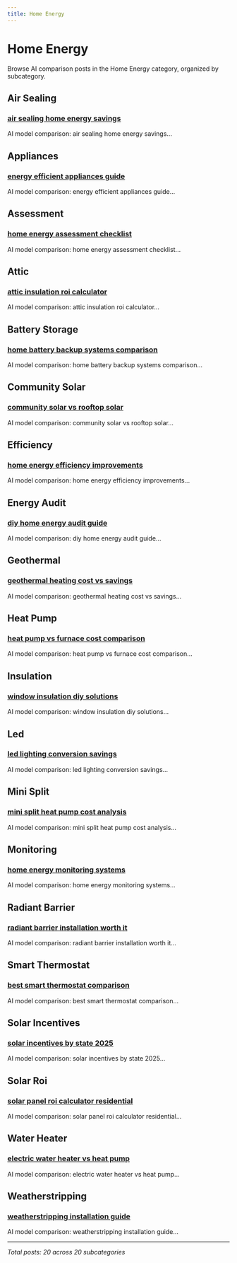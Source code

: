 ```yaml
---
title: Home Energy
---
```


# Home Energy

Browse AI comparison posts in the Home Energy category, organized by subcategory.

## Air Sealing

### [air sealing home energy savings](air-sealing/chatgpt-vs-gemini-vs-mistral-air-sealing-5092.md)

AI model comparison: air sealing home energy savings...

## Appliances

### [energy efficient appliances guide](appliances/chatgpt-vs-gemini-vs-grok-appliances-4639.md)

AI model comparison: energy efficient appliances guide...

## Assessment

### [home energy assessment checklist](assessment/deepseek-vs-gemini-vs-mistral-assessment-6561.md)

AI model comparison: home energy assessment checklist...

## Attic

### [attic insulation roi calculator](attic/chatgpt-vs-deepseek-vs-mistral-attic-4028.md)

AI model comparison: attic insulation roi calculator...

## Battery Storage

### [home battery backup systems comparison](battery-storage/chatgpt-vs-grok-vs-mistral-battery-storage-3940.md)

AI model comparison: home battery backup systems comparison...

## Community Solar

### [community solar vs rooftop solar](community-solar/deepseek-vs-grok-vs-mistral-community-solar-1307.md)

AI model comparison: community solar vs rooftop solar...

## Efficiency

### [home energy efficiency improvements](efficiency/claude-vs-deepseek-vs-gemini-efficiency-8011.md)

AI model comparison: home energy efficiency improvements...

## Energy Audit

### [diy home energy audit guide](energy-audit/chatgpt-vs-gemini-vs-mistral-energy-audit-8494.md)

AI model comparison: diy home energy audit guide...

## Geothermal

### [geothermal heating cost vs savings](geothermal/deepseek-vs-grok-vs-mistral-geothermal-9531.md)

AI model comparison: geothermal heating cost vs savings...

## Heat Pump

### [heat pump vs furnace cost comparison](heat-pump/gemini-vs-grok-vs-mistral-heat-pump-8403.md)

AI model comparison: heat pump vs furnace cost comparison...

## Insulation

### [window insulation diy solutions](insulation/chatgpt-vs-deepseek-vs-mistral-insulation-8137.md)

AI model comparison: window insulation diy solutions...

## Led

### [led lighting conversion savings](led/chatgpt-vs-gemini-vs-grok-led-4825.md)

AI model comparison: led lighting conversion savings...

## Mini Split

### [mini split heat pump cost analysis](mini-split/chatgpt-vs-deepseek-vs-mistral-mini-split-3843.md)

AI model comparison: mini split heat pump cost analysis...

## Monitoring

### [home energy monitoring systems](monitoring/deepseek-vs-grok-vs-mistral-monitoring-5932.md)

AI model comparison: home energy monitoring systems...

## Radiant Barrier

### [radiant barrier installation worth it](radiant-barrier/claude-vs-deepseek-vs-grok-radiant-barrier-6732.md)

AI model comparison: radiant barrier installation worth it...

## Smart Thermostat

### [best smart thermostat comparison](smart-thermostat/deepseek-vs-gemini-vs-mistral-smart-thermostat-3199.md)

AI model comparison: best smart thermostat comparison...

## Solar Incentives

### [solar incentives by state 2025](solar-incentives/claude-vs-gemini-vs-mistral-solar-incentives-7157.md)

AI model comparison: solar incentives by state 2025...

## Solar Roi

### [solar panel roi calculator residential](solar-roi/claude-vs-gemini-vs-mistral-solar-roi-4603.md)

AI model comparison: solar panel roi calculator residential...

## Water Heater

### [electric water heater vs heat pump](water-heater/chatgpt-vs-deepseek-vs-mistral-water-heater-2286.md)

AI model comparison: electric water heater vs heat pump...

## Weatherstripping

### [weatherstripping installation guide](weatherstripping/gemini-vs-grok-vs-mistral-weatherstripping-4543.md)

AI model comparison: weatherstripping installation guide...

---

*Total posts: 20 across 20 subcategories*
